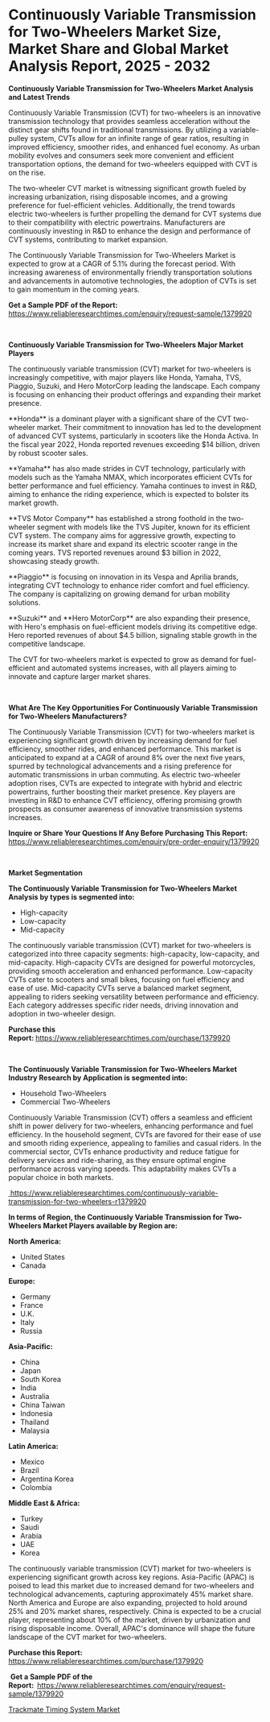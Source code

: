 <p><h1>Continuously Variable Transmission for Two-Wheelers Market Size, Market Share and Global Market Analysis Report, 2025 - 2032</h1></p><p><strong>Continuously Variable Transmission for Two-Wheelers Market Analysis and Latest Trends</strong></p>
<p><p>Continuously Variable Transmission (CVT) for two-wheelers is an innovative transmission technology that provides seamless acceleration without the distinct gear shifts found in traditional transmissions. By utilizing a variable-pulley system, CVTs allow for an infinite range of gear ratios, resulting in improved efficiency, smoother rides, and enhanced fuel economy. As urban mobility evolves and consumers seek more convenient and efficient transportation options, the demand for two-wheelers equipped with CVT is on the rise.</p><p>The two-wheeler CVT market is witnessing significant growth fueled by increasing urbanization, rising disposable incomes, and a growing preference for fuel-efficient vehicles. Additionally, the trend towards electric two-wheelers is further propelling the demand for CVT systems due to their compatibility with electric powertrains. Manufacturers are continuously investing in R&D to enhance the design and performance of CVT systems, contributing to market expansion.</p><p>The Continuously Variable Transmission for Two-Wheelers Market is expected to grow at a CAGR of 5.1% during the forecast period. With increasing awareness of environmentally friendly transportation solutions and advancements in automotive technologies, the adoption of CVTs is set to gain momentum in the coming years.</p></p>
<p><strong>Get a Sample PDF of the Report:&nbsp;</strong> <a href="https://www.reliableresearchtimes.com/enquiry/request-sample/1379920?utm_campaign=3444&utm_medium=2&utm_source=Github&utm_content=ia&utm_term=11042025&utm_id=continuously-variable-transmission-for-two-wheelers">https://www.reliableresearchtimes.com/enquiry/request-sample/1379920</a></p>
<p>&nbsp;</p>
<p><strong>Continuously Variable Transmission for Two-Wheelers Major Market Players</strong></p>
<p><p>The continuously variable transmission (CVT) market for two-wheelers is increasingly competitive, with major players like Honda, Yamaha, TVS, Piaggio, Suzuki, and Hero MotorCorp leading the landscape. Each company is focusing on enhancing their product offerings and expanding their market presence.</p><p>**Honda** is a dominant player with a significant share of the CVT two-wheeler market. Their commitment to innovation has led to the development of advanced CVT systems, particularly in scooters like the Honda Activa. In the fiscal year 2022, Honda reported revenues exceeding $14 billion, driven by robust scooter sales.</p><p>**Yamaha** has also made strides in CVT technology, particularly with models such as the Yamaha NMAX, which incorporates efficient CVTs for better performance and fuel efficiency. Yamaha continues to invest in R&D, aiming to enhance the riding experience, which is expected to bolster its market growth.</p><p>**TVS Motor Company** has established a strong foothold in the two-wheeler segment with models like the TVS Jupiter, known for its efficient CVT system. The company aims for aggressive growth, expecting to increase its market share and expand its electric scooter range in the coming years. TVS reported revenues around $3 billion in 2022, showcasing steady growth.</p><p>**Piaggio** is focusing on innovation in its Vespa and Aprilia brands, integrating CVT technology to enhance rider comfort and fuel efficiency. The company is capitalizing on growing demand for urban mobility solutions.</p><p>**Suzuki** and **Hero MotorCorp** are also expanding their presence, with Hero's emphasis on fuel-efficient models driving its competitive edge. Hero reported revenues of about $4.5 billion, signaling stable growth in the competitive landscape.</p><p>The CVT for two-wheelers market is expected to grow as demand for fuel-efficient and automated systems increases, with all players aiming to innovate and capture larger market shares.</p></p>
<p>&nbsp;</p>
<p><strong>What Are The Key Opportunities For Continuously Variable Transmission for Two-Wheelers Manufacturers?</strong></p>
<p><p>The Continuously Variable Transmission (CVT) for two-wheelers market is experiencing significant growth driven by increasing demand for fuel efficiency, smoother rides, and enhanced performance. This market is anticipated to expand at a CAGR of around 8% over the next five years, spurred by technological advancements and a rising preference for automatic transmissions in urban commuting. As electric two-wheeler adoption rises, CVTs are expected to integrate with hybrid and electric powertrains, further boosting their market presence. Key players are investing in R&D to enhance CVT efficiency, offering promising growth prospects as consumer awareness of innovative transmission systems increases.</p></p>
<p><strong>Inquire or Share Your Questions If Any Before Purchasing This Report:</strong> <a href="https://www.reliableresearchtimes.com/enquiry/pre-order-enquiry/1379920?utm_campaign=3444&utm_medium=2&utm_source=Github&utm_content=ia&utm_term=11042025&utm_id=continuously-variable-transmission-for-two-wheelers">https://www.reliableresearchtimes.com/enquiry/pre-order-enquiry/1379920</a></p>
<p>&nbsp;</p>
<p><strong>Market Segmentation</strong></p>
<p><strong>The Continuously Variable Transmission for Two-Wheelers Market Analysis by types is segmented into:</strong></p>
<p><ul><li>High-capacity</li><li>Low-capacity</li><li>Mid-capacity</li></ul></p>
<p><p>The continuously variable transmission (CVT) market for two-wheelers is categorized into three capacity segments: high-capacity, low-capacity, and mid-capacity. High-capacity CVTs are designed for powerful motorcycles, providing smooth acceleration and enhanced performance. Low-capacity CVTs cater to scooters and small bikes, focusing on fuel efficiency and ease of use. Mid-capacity CVTs serve a balanced market segment, appealing to riders seeking versatility between performance and efficiency. Each category addresses specific rider needs, driving innovation and adoption in two-wheeler design.</p></p>
<p><strong>Purchase this Report:&nbsp;</strong><a href="https://www.reliableresearchtimes.com/purchase/1379920?utm_campaign=3444&utm_medium=2&utm_source=Github&utm_content=ia&utm_term=11042025&utm_id=continuously-variable-transmission-for-two-wheelers">https://www.reliableresearchtimes.com/purchase/1379920</a></p>
<p>&nbsp;</p>
<p><strong>The Continuously Variable Transmission for Two-Wheelers Market Industry Research by Application is segmented into:</strong></p>
<p><ul><li>Household Two-Wheelers</li><li>Commercial Two-Wheelers</li></ul></p>
<p><p>Continuously Variable Transmission (CVT) offers a seamless and efficient shift in power delivery for two-wheelers, enhancing performance and fuel efficiency. In the household segment, CVTs are favored for their ease of use and smooth riding experience, appealing to families and casual riders. In the commercial sector, CVTs enhance productivity and reduce fatigue for delivery services and ride-sharing, as they ensure optimal engine performance across varying speeds. This adaptability makes CVTs a popular choice in both markets.</p></p>
<p><a href="https://www.reliableresearchtimes.com/continuously-variable-transmission-for-two-wheelers-r1379920?utm_campaign=3444&utm_medium=2&utm_source=Github&utm_content=ia&utm_term=11042025&utm_id=continuously-variable-transmission-for-two-wheelers">&nbsp;https://www.reliableresearchtimes.com/continuously-variable-transmission-for-two-wheelers-r1379920</a></p>
<p><strong>In terms of Region, the Continuously Variable Transmission for Two-Wheelers Market Players available by Region are:</strong></p>
<p>
    <p> <strong> North America: </strong>
        <ul>
            <li>United States</li>
            <li>Canada</li>
        </ul>
        </p> 
    <p> <strong> Europe: </strong>
        <ul>
            <li>Germany</li>
            <li>France</li>
            <li>U.K.</li>
            <li>Italy</li>
            <li>Russia</li>
        </ul>
        </p> 
    <p> <strong> Asia-Pacific: </strong>
        <ul>
            <li>China</li>
            <li>Japan</li>
            <li>South Korea</li>
            <li>India</li>
            <li>Australia</li>
            <li>China Taiwan</li>
            <li>Indonesia</li>
            <li>Thailand</li>
            <li>Malaysia</li>
        </ul>
        </p> 
    <p> <strong> Latin America: </strong>
        <ul>
            <li>Mexico</li>
            <li>Brazil</li>
            <li>Argentina Korea</li>
            <li>Colombia</li>
        </ul>
        </p> 
    <p> <strong> Middle East & Africa: </strong>
        <ul>
            <li>Turkey</li>
            <li>Saudi</li>
            <li>Arabia</li>
            <li>UAE</li>
            <li>Korea</li>
        </ul>
    </p>
    </p>
<p><p>The continuously variable transmission (CVT) market for two-wheelers is experiencing significant growth across key regions. Asia-Pacific (APAC) is poised to lead this market due to increased demand for two-wheelers and technological advancements, capturing approximately 45% market share. North America and Europe are also expanding, projected to hold around 25% and 20% market shares, respectively. China is expected to be a crucial player, representing about 10% of the market, driven by urbanization and rising disposable income. Overall, APAC's dominance will shape the future landscape of the CVT market for two-wheelers.</p></p>
<p><strong>Purchase this Report: </strong><a href="https://www.reliableresearchtimes.com/purchase/1379920?utm_campaign=3444&utm_medium=2&utm_source=Github&utm_content=ia&utm_term=11042025&utm_id=continuously-variable-transmission-for-two-wheelers">https://www.reliableresearchtimes.com/purchase/1379920</a></p>
<p>&nbsp;<strong>Get a Sample PDF of the Report:&nbsp;&nbsp;</strong><a href="https://www.reliableresearchtimes.com/enquiry/request-sample/1379920?utm_campaign=3444&utm_medium=2&utm_source=Github&utm_content=ia&utm_term=11042025&utm_id=continuously-variable-transmission-for-two-wheelers">https://www.reliableresearchtimes.com/enquiry/request-sample/1379920</a></p>
<p><strong></strong></p>
<p><p><a href="https://github.com/alejnaouare/Market-Research-Report-List-1/blob/main/trackmate-timing-system-market.md?utm_campaign=3444&utm_medium=2&utm_source=Github&utm_content=ia&utm_term=11042025&utm_id=continuously-variable-transmission-for-two-wheelers">Trackmate Timing System Market</a></p></p>